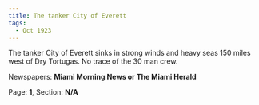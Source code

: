 ```yaml
---  
title: The tanker City of Everett  
tags:  
  - Oct 1923  
---  
```

  
The tanker City of Everett sinks in strong winds and heavy seas 150 miles west of Dry Tortugas. No trace of the 30 man crew.  
  
Newspapers: **Miami Morning News or The Miami Herald**  
  
Page: **1**, Section: **N/A** 
